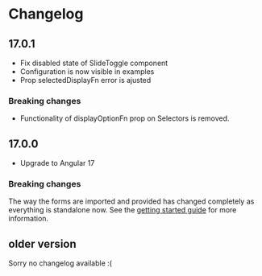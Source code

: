 # Changelog

## 17.0.1

- Fix disabled state of SlideToggle component
- Configuration is now visible in examples
- Prop selectedDisplayFn error is ajusted

### Breaking changes

- Functionality of displayOptionFn prop on Selectors is removed.

## 17.0.0

- Upgrade to Angular 17

### Breaking changes

The way the forms are imported and provided has changed completely as everything is standalone now.
See the [getting started guide](https://lab900.github.io/angular-library-forms/getting-started) for more information.

## older version

Sorry no changelog available :(

